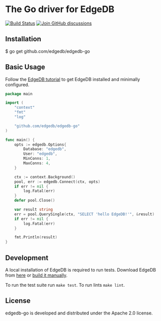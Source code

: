 # The Go driver for EdgeDB
[![Build Status](https://github.com/edgedb/edgedb-go/workflows/Tests/badge.svg?event=push&branch=master)](https://github.com/edgedb/edgedb-go/actions)
[![Join GitHub discussions](https://img.shields.io/badge/join-github%20discussions-green)](https://github.com/edgedb/edgedb/discussions)

## Installation
$ go get github.com/edgedb/edgedb-go

## Basic Usage
Follow the [EdgeDB tutorial](https://edgedb.com/docs/quickstart)
to get EdgeDB installed and minimally configured.

```go
package main

import (
	"context"
	"fmt"
	"log"

	"github.com/edgedb/edgedb-go"
)

func main() {
	opts := edgedb.Options{
		Database: "edgedb",
		User: "edgedb",
		MinConns: 1,
		MaxConns: 4,
	}

	ctx := context.Background()
	pool, err := edgedb.Connect(ctx, opts)
	if err != nil {
		log.Fatal(err)
	}
	defer pool.Close()

	var result string
	err = pool.QuerySingle(ctx, "SELECT 'hello EdgeDB!'", &result)
	if err != nil {
		log.Fatal(err)
	}

	fmt.Println(result)
}
```

## Development

A local installation of EdgeDB is required to run tests.
Download EdgeDB from [here](https://edgedb.com/download)
or [build it manually](https://edgedb.com/docs/internals/dev/).

To run the test suite run `make test`.
To run lints `make lint`.

## License
edgedb-go is developed and distributed under the Apache 2.0 license.
